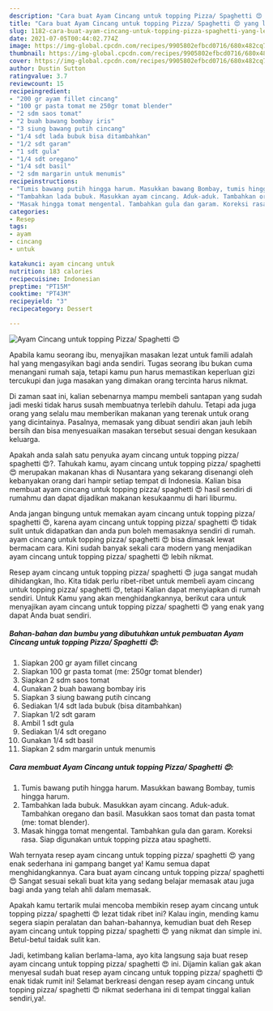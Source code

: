 ```yaml
---
description: "Cara buat Ayam Cincang untuk topping Pizza/ Spaghetti 😍 yang lezat Untuk Jualan"
title: "Cara buat Ayam Cincang untuk topping Pizza/ Spaghetti 😍 yang lezat Untuk Jualan"
slug: 1182-cara-buat-ayam-cincang-untuk-topping-pizza-spaghetti-yang-lezat-untuk-jualan
date: 2021-07-05T00:44:02.774Z
image: https://img-global.cpcdn.com/recipes/9905802efbcd0716/680x482cq70/ayam-cincang-untuk-topping-pizza-spaghetti-😍-foto-resep-utama.jpg
thumbnail: https://img-global.cpcdn.com/recipes/9905802efbcd0716/680x482cq70/ayam-cincang-untuk-topping-pizza-spaghetti-😍-foto-resep-utama.jpg
cover: https://img-global.cpcdn.com/recipes/9905802efbcd0716/680x482cq70/ayam-cincang-untuk-topping-pizza-spaghetti-😍-foto-resep-utama.jpg
author: Dustin Sutton
ratingvalue: 3.7
reviewcount: 15
recipeingredient:
- "200 gr ayam fillet cincang"
- "100 gr pasta tomat me 250gr tomat blender"
- "2 sdm saos tomat"
- "2 buah bawang bombay iris"
- "3 siung bawang putih cincang"
- "1/4 sdt lada bubuk bisa ditambahkan"
- "1/2 sdt garam"
- "1 sdt gula"
- "1/4 sdt oregano"
- "1/4 sdt basil"
- "2 sdm margarin untuk menumis"
recipeinstructions:
- "Tumis bawang putih hingga harum. Masukkan bawang Bombay, tumis hingga harum."
- "Tambahkan lada bubuk. Masukkan ayam cincang. Aduk-aduk. Tambahkan oregano dan basil. Masukkan saos tomat dan pasta tomat (me: tomat blender)."
- "Masak hingga tomat mengental. Tambahkan gula dan garam. Koreksi rasa. Siap digunakan untuk topping pizza atau spaghetti."
categories:
- Resep
tags:
- ayam
- cincang
- untuk

katakunci: ayam cincang untuk 
nutrition: 183 calories
recipecuisine: Indonesian
preptime: "PT15M"
cooktime: "PT43M"
recipeyield: "3"
recipecategory: Dessert

---
```



![Ayam Cincang untuk topping Pizza/ Spaghetti 😍](https://img-global.cpcdn.com/recipes/9905802efbcd0716/680x482cq70/ayam-cincang-untuk-topping-pizza-spaghetti-😍-foto-resep-utama.jpg)

Apabila kamu seorang ibu, menyajikan masakan lezat untuk famili adalah hal yang mengasyikan bagi anda sendiri. Tugas seorang ibu bukan cuma menangani rumah saja, tetapi kamu pun harus memastikan keperluan gizi tercukupi dan juga masakan yang dimakan orang tercinta harus nikmat.

Di zaman  saat ini, kalian sebenarnya mampu membeli santapan yang sudah jadi meski tidak harus susah membuatnya terlebih dahulu. Tetapi ada juga orang yang selalu mau memberikan makanan yang terenak untuk orang yang dicintainya. Pasalnya, memasak yang dibuat sendiri akan jauh lebih bersih dan bisa menyesuaikan masakan tersebut sesuai dengan kesukaan keluarga. 



Apakah anda salah satu penyuka ayam cincang untuk topping pizza/ spaghetti 😍?. Tahukah kamu, ayam cincang untuk topping pizza/ spaghetti 😍 merupakan makanan khas di Nusantara yang sekarang disenangi oleh kebanyakan orang dari hampir setiap tempat di Indonesia. Kalian bisa membuat ayam cincang untuk topping pizza/ spaghetti 😍 hasil sendiri di rumahmu dan dapat dijadikan makanan kesukaanmu di hari liburmu.

Anda jangan bingung untuk memakan ayam cincang untuk topping pizza/ spaghetti 😍, karena ayam cincang untuk topping pizza/ spaghetti 😍 tidak sulit untuk didapatkan dan anda pun boleh memasaknya sendiri di rumah. ayam cincang untuk topping pizza/ spaghetti 😍 bisa dimasak lewat bermacam cara. Kini sudah banyak sekali cara modern yang menjadikan ayam cincang untuk topping pizza/ spaghetti 😍 lebih nikmat.

Resep ayam cincang untuk topping pizza/ spaghetti 😍 juga sangat mudah dihidangkan, lho. Kita tidak perlu ribet-ribet untuk membeli ayam cincang untuk topping pizza/ spaghetti 😍, tetapi Kalian dapat menyiapkan di rumah sendiri. Untuk Kamu yang akan menghidangkannya, berikut cara untuk menyajikan ayam cincang untuk topping pizza/ spaghetti 😍 yang enak yang dapat Anda buat sendiri.

<!--inarticleads1-->

##### Bahan-bahan dan bumbu yang dibutuhkan untuk pembuatan Ayam Cincang untuk topping Pizza/ Spaghetti 😍:

1. Siapkan 200 gr ayam fillet cincang
1. Siapkan 100 gr pasta tomat (me: 250gr tomat blender)
1. Siapkan 2 sdm saos tomat
1. Gunakan 2 buah bawang bombay iris
1. Siapkan 3 siung bawang putih cincang
1. Sediakan 1/4 sdt lada bubuk (bisa ditambahkan)
1. Siapkan 1/2 sdt garam
1. Ambil 1 sdt gula
1. Sediakan 1/4 sdt oregano
1. Gunakan 1/4 sdt basil
1. Siapkan 2 sdm margarin untuk menumis




<!--inarticleads2-->

##### Cara membuat Ayam Cincang untuk topping Pizza/ Spaghetti 😍:

1. Tumis bawang putih hingga harum. Masukkan bawang Bombay, tumis hingga harum.
1. Tambahkan lada bubuk. Masukkan ayam cincang. Aduk-aduk. Tambahkan oregano dan basil. Masukkan saos tomat dan pasta tomat (me: tomat blender).
1. Masak hingga tomat mengental. Tambahkan gula dan garam. Koreksi rasa. Siap digunakan untuk topping pizza atau spaghetti.




Wah ternyata resep ayam cincang untuk topping pizza/ spaghetti 😍 yang enak sederhana ini gampang banget ya! Kamu semua dapat menghidangkannya. Cara buat ayam cincang untuk topping pizza/ spaghetti 😍 Sangat sesuai sekali buat kita yang sedang belajar memasak atau juga bagi anda yang telah ahli dalam memasak.

Apakah kamu tertarik mulai mencoba membikin resep ayam cincang untuk topping pizza/ spaghetti 😍 lezat tidak ribet ini? Kalau ingin, mending kamu segera siapin peralatan dan bahan-bahannya, kemudian buat deh Resep ayam cincang untuk topping pizza/ spaghetti 😍 yang nikmat dan simple ini. Betul-betul taidak sulit kan. 

Jadi, ketimbang kalian berlama-lama, ayo kita langsung saja buat resep ayam cincang untuk topping pizza/ spaghetti 😍 ini. Dijamin kalian gak akan menyesal sudah buat resep ayam cincang untuk topping pizza/ spaghetti 😍 enak tidak rumit ini! Selamat berkreasi dengan resep ayam cincang untuk topping pizza/ spaghetti 😍 nikmat sederhana ini di tempat tinggal kalian sendiri,ya!.

